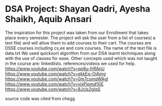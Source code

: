 # DSA Project: Shayan Qadri, Ayesha Shaikh, Aquib Ansari
The inspiration for this project was taken from our Enrollment that takes place every semester. 
The project will ask the user from a list of courses( a text file) and will allow them to add courses to their cart. The courses are DSSE courses including cs,ee and core courses.
The name of the text file is data.txt
We used quicksort algorithm from our DSA learnt techniques along with the use of classes for ease.
Other concepts used which was not taught in the course are: linkedlists.
references/videos we used for help.
https://www.youtube.com/watch?v=qp8u-frRAnU
https://www.youtube.com/watch?v=ekkEq-OjAmg
https://www.youtube.com/watch?v=0m7csmqWAgI
https://www.youtube.com/watch?v=yixPipmd1GE
https://www.youtube.com/watch?v=8Jcls2gIqS

source code was cited from chegg
